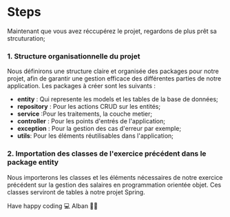 # Steps

Maintenant que vous avez réccupérez le projet, regardons de plus prêt sa strcuturation; 

### 1. Structure organisationnelle du projet
Nous définirons une structure claire et organisée des packages pour notre projet, afin de garantir une gestion efficace des différentes parties de notre application.
Les packages à créer sont les suivants : 
- **entity** : Qui represente les models et les tables de la base de données;
- **repository** : Pour les actions CRUD sur les entités;
- **service** :Pour les traitements, la couche metier;
- **controller** : Pour les points d'entrés de l'application;
- **exception** : Pour la gestion des cas d'erreur par exemple;
- **utils**: Pour les éléments réutilisables dans l'application;

### 2. Importation des classes de l'exercice précédent dans le package entity
Nous importerons les classes et les éléments nécessaires de notre exercice précédent sur la gestion des salaires en programmation orientée objet. Ces classes serviront de tables à notre projet Spring.

Have happy coding 💻
Alban 🐱‍👤
